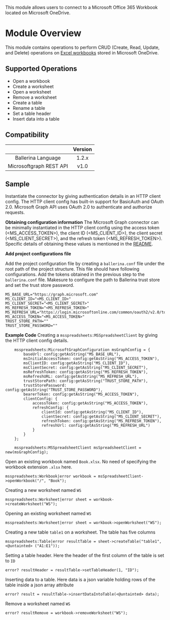 This module allows users to connect to a Microsoft Office 365 Workbook located on Microsoft OneDrive.

# Module Overview
This module contains operations to perform CRUD (Create, Read, Update, and Delete) operations on [Excel workbooks](https://docs.microsoft.com/en-us/graph/api/resources/excel?view=graph-rest-1.0) stored in Microsoft OneDrive.

## Supported Operations
- Open a workbook
- Create a worksheet
- Open a worksheet
- Remove a worksheet
- Create a table
- Rename a table
- Set a table header
- Insert data into a table

## Compatibility
|                     |    Version     |
|:-------------------:|:--------------:|
| Ballerina Language  | 1.2.x   |
| Microsoftgraph REST API | v1.0          |

## Sample
Instantiate the connector by giving authentication details in an HTTP client config. The HTTP client config has built-in support for BasicAuth and OAuth 2.0. Microsoft Graph API uses OAuth 2.0 to authenticate and authorize requests. 

**Obtaining configuration information**
The Microsoft Graph connector can be minimally instantiated in the HTTP client config using the access token (\<MS_ACCESS_TOKEN>), the client ID (\<MS_CLIENT_ID>), the client secret (\<MS_CLIENT_SECRET>), and the refresh token (\<MS_REFRESH_TOKEN>). Specific details of obtaining these values is mentioned in the [README](https://github.com/ballerina-platform/module-microsoftgraph/blob/master/README.md).

**Add project configurations file**

Add the project configuration file by creating a `ballerina.conf` file under the root path of the project structure. This file should have following configurations. Add the tokens obtained in the previous step to the `ballerina.conf` file. Makesure to configure the path to Ballerina trust store and set the trust store password.

```
MS_BASE_URL="https://graph.microsoft.com"
MS_CLIENT_ID="<MS_CLIENT_ID>"
MS_CLIENT_SECRET="<MS_CLIENT_SECRET>"
MS_REFRESH_TOKEN="<MS_REFRESH_TOKEN>"
MS_REFRESH_URL="https://login.microsoftonline.com/common/oauth2/v2.0/token"
MS_ACCESS_TOKEN="<MS_ACCESS_TOKEN>"
TRUST_STORE_PATH=""
TRUST_STORE_PASSWORD=""
```

**Example Code**
Creating a `msspreadsheets:MSSpreadsheetClient` by giving the HTTP client config details.

```
    msspreadsheets:MicrosoftGraphConfiguration msGraphConfig = {
        baseUrl: config:getAsString("MS_BASE_URL"),
        msInitialAccessToken: config:getAsString("MS_ACCESS_TOKEN"),
        msClientID: config:getAsString("MS_CLIENT_ID"),
        msClientSecret: config:getAsString("MS_CLIENT_SECRET"),
        msRefreshToken: config:getAsString("MS_REFRESH_TOKEN"),
        msRefreshURL: config:getAsString("MS_REFRESH_URL"),
        trustStorePath: config:getAsString("TRUST_STORE_PATH"),
        trustStorePassword: config:getAsString("TRUST_STORE_PASSWORD"),
        bearerToken: config:getAsString("MS_ACCESS_TOKEN"),
        clientConfig: {
            accessToken: config:getAsString("MS_ACCESS_TOKEN"),
            refreshConfig: {
                clientId: config:getAsString("MS_CLIENT_ID"),
                clientSecret: config:getAsString("MS_CLIENT_SECRET"),
                refreshToken: config:getAsString("MS_REFRESH_TOKEN"),
                refreshUrl: config:getAsString("MS_REFRESH_URL")
            }
        }
    };

    msspreadsheets:MSSpreadsheetClient msSpreadsheetClient = new(msGraphConfig);
```

Open an existing workbook named `Book.xlsx`. No need of specifying the workbook extension `.xlsx` here.

```msspreadsheets:Workbook|error workbook = msSpreadsheetClient->openWorkbook("/", "Book");```

Creating a new worksheet named `WS`

```msspreadsheets:Worksheet|error sheet = workbook->createWorksheet("WS");```

Opening an existing worksheet named `WS`

```msspreadsheets:Worksheet|error sheet = workbook->openWorksheet("WS");```

Creating a new table `table1` on a worksheet. The table has five columns

```msspreadsheets:Table|error resultTable = sheet->createTable("table1", <@untainted> ("A1:E1"));```

Setting a table header. Here the header of the first column of the table is set to `ID`

```error? resultHeader = resultTable->setTableHeader(1, "ID");```

Inserting data to a table. Here data is a json variable holding rows of the table inside a json array attribute

```error? result = resultTable->insertDataIntoTable(<@untainted> data); ```

Remove a worksheet named `WS`

```error? resultRemove = workbook->removeWorksheet("WS");```
